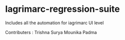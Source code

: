 Iagrimarc-regression-suite
==========================
Includes all the automation for iagrimarc UI level 

Contributers :
Trishna
Surya
Mounika
Padma
